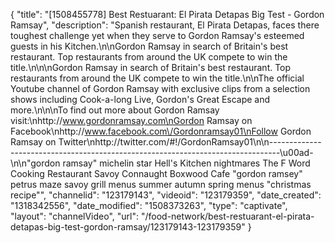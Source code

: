 {
    "title": "[1508455778] Best Restuarant: El Pirata Detapas Big Test - Gordon Ramsay",
    "description": "Spanish restaurant, El Pirata Detapas, faces there toughest challenge yet when they serve to Gordon Ramsay's esteemed guests in his Kitchen.\n\nGordon Ramsay in search of Britain's best restaurant. Top restaurants from around the UK compete to win the title.\n\n\nGordon Ramsay in search of Britain's best restaurant. Top restaurants from around the UK compete to win the title.\n\nThe official Youtube channel of Gordon Ramsay with exclusive clips from a selection shows including Cook-a-long Live, Gordon's Great Escape and more.\n\n\nTo find out more about Gordon Ramsay visit:\nhttp:\/\/www.gordonramsay.com\nGordon Ramsay on Facebook\nhttp:\/\/www.facebook.com\/Gordonramsay01\nFollow Gordon Ramsay on Twitter\nhttp:\/\/twitter.com\/#!\/GordonRamsay01\n\n--------------------------------------------------------------------------------\u00ad-\n\n\"gordon ramsay\" michelin star Hell's Kitchen nightmares The F Word Cooking Restaurant Savoy Connaught Boxwood Cafe \"gordon ramsey\" petrus maze savoy grill menus summer autumn spring menus \"christmas recipe\"",
    "channelid": "123179143",
    "videoid": "123179359",
    "date_created": "1318342556",
    "date_modified": "1508373263",
    "type": "captivate",
    "layout": "channelVideo",
    "url": "\/food-network\/best-restuarant-el-pirata-detapas-big-test-gordon-ramsay\/123179143-123179359"
}